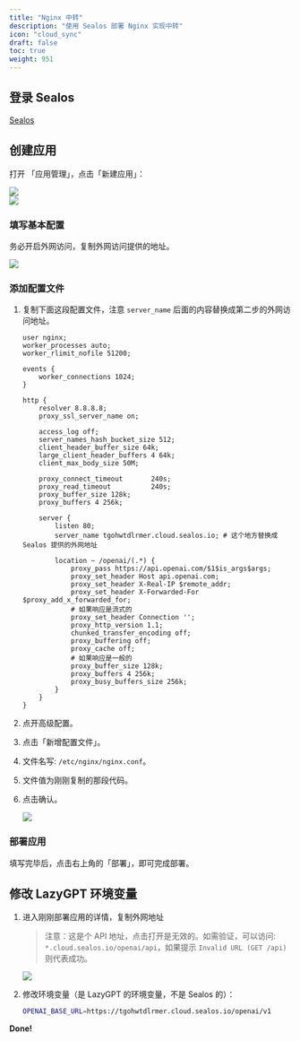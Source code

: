 ```yaml
---
title: "Nginx 中转"
description: "使用 Sealos 部署 Nginx 实现中转"
icon: "cloud_sync"
draft: false
toc: true
weight: 951
---
```


## 登录 Sealos

[Sealos](https://cloud.sealos.io/)

## 创建应用

打开 「应用管理」，点击「新建应用」：

![](/imgs/sealos3.png)  
![](/imgs/sealos4.png)

### 填写基本配置

务必开启外网访问，复制外网访问提供的地址。

![](/imgs/sealos5.png)

### 添加配置文件

1. 复制下面这段配置文件，注意 `server_name` 后面的内容替换成第二步的外网访问地址。

   ```nginx
   user nginx;
   worker_processes auto;
   worker_rlimit_nofile 51200;
   
   events {
       worker_connections 1024;
   }
   
   http {
       resolver 8.8.8.8;
       proxy_ssl_server_name on;
   
       access_log off;
       server_names_hash_bucket_size 512;
       client_header_buffer_size 64k;
       large_client_header_buffers 4 64k;
       client_max_body_size 50M;
   
       proxy_connect_timeout       240s;
       proxy_read_timeout          240s;
       proxy_buffer_size 128k;
       proxy_buffers 4 256k;
   
       server {
           listen 80;
           server_name tgohwtdlrmer.cloud.sealos.io; # 这个地方替换成 Sealos 提供的外网地址
   
           location ~ /openai/(.*) {
               proxy_pass https://api.openai.com/$1$is_args$args;
               proxy_set_header Host api.openai.com;
               proxy_set_header X-Real-IP $remote_addr;
               proxy_set_header X-Forwarded-For $proxy_add_x_forwarded_for;
               # 如果响应是流式的
               proxy_set_header Connection '';
               proxy_http_version 1.1;
               chunked_transfer_encoding off;
               proxy_buffering off;
               proxy_cache off;
               # 如果响应是一般的
               proxy_buffer_size 128k;
               proxy_buffers 4 256k;
               proxy_busy_buffers_size 256k;
           }
       }
   }
   ```

2. 点开高级配置。
3. 点击「新增配置文件」。
4. 文件名写: `/etc/nginx/nginx.conf`。
5. 文件值为刚刚复制的那段代码。
6. 点击确认。

   ![](/imgs/sealos6.png)

### 部署应用

填写完毕后，点击右上角的「部署」，即可完成部署。

## 修改 LazyGPT 环境变量

1. 进入刚刚部署应用的详情，复制外网地址

   > 注意：这是个 API 地址，点击打开是无效的。如需验证，可以访问: `*.cloud.sealos.io/openai/api`，如果提示 `Invalid URL (GET /api)` 则代表成功。
   
   ![](/imgs/sealos7.png)

2. 修改环境变量（是 LazyGPT 的环境变量，不是 Sealos 的）：

   ```bash
   OPENAI_BASE_URL=https://tgohwtdlrmer.cloud.sealos.io/openai/v1
   ```
   
**Done!**